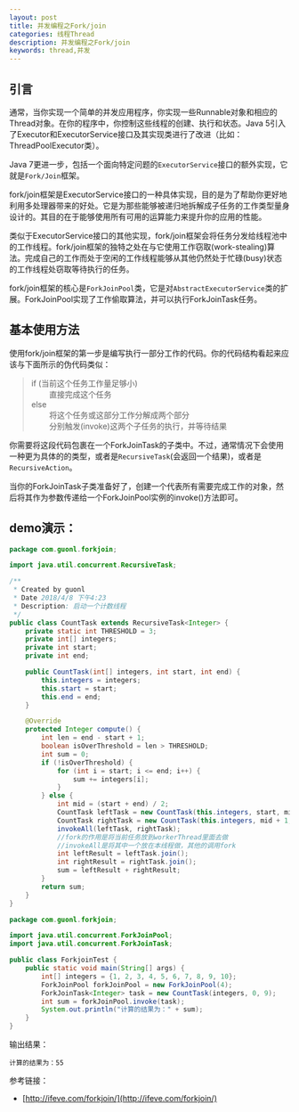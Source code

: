 ```yaml
---
layout: post
title: 并发编程之Fork/join
categories: 线程Thread
description: 并发编程之Fork/join
keywords: thread,并发
---
```

## 引言

通常，当你实现一个简单的并发应用程序，你实现一些Runnable对象和相应的 Thread对象。在你的程序中，你控制这些线程的创建、执行和状态。Java 5引入了Executor和ExecutorService接口及其实现类进行了改进（比如：ThreadPoolExecutor类）。

Java 7更进一步，包括一个面向特定问题的`ExecutorService`接口的额外实现，它就是`Fork/Join`框架。

fork/join框架是ExecutorService接口的一种具体实现，目的是为了帮助你更好地利用多处理器带来的好处。它是为那些能够被递归地拆解成子任务的工作类型量身设计的。其目的在于能够使用所有可用的运算能力来提升你的应用的性能。

类似于ExecutorService接口的其他实现，fork/join框架会将任务分发给线程池中的工作线程。fork/join框架的独特之处在与它使用工作窃取(work-stealing)算法。完成自己的工作而处于空闲的工作线程能够从其他仍然处于忙碌(busy)状态的工作线程处窃取等待执行的任务。

fork/join框架的核心是`ForkJoinPool`类，它是对`AbstractExecutorService`类的扩展。ForkJoinPool实现了工作偷取算法，并可以执行ForkJoinTask任务。

## 基本使用方法
使用fork/join框架的第一步是编写执行一部分工作的代码。你的代码结构看起来应该与下面所示的伪代码类似：

> if (当前这个任务工作量足够小)   
>  &emsp;&emsp; 直接完成这个任务   
> else   
>  &emsp;&emsp; 将这个任务或这部分工作分解成两个部分   
>  &emsp;&emsp; 分别触发(invoke)这两个子任务的执行，并等待结果

你需要将这段代码包裹在一个ForkJoinTask的子类中。不过，通常情况下会使用一种更为具体的的类型，或者是`RecursiveTask`(会返回一个结果)，或者是`RecursiveAction`。

当你的ForkJoinTask子类准备好了，创建一个代表所有需要完成工作的对象，然后将其作为参数传递给一个ForkJoinPool实例的invoke()方法即可。


## demo演示：

```java
package com.guonl.forkjoin;

import java.util.concurrent.RecursiveTask;

/**
 * Created by guonl
 * Date 2018/4/8 下午4:23
 * Description: 启动一个计数线程
 */
public class CountTask extends RecursiveTask<Integer> {
    private static int THRESHOLD = 3;
    private int[] integers;
    private int start;
    private int end;

    public CountTask(int[] integers, int start, int end) {
        this.integers = integers;
        this.start = start;
        this.end = end;
    }

    @Override
    protected Integer compute() {
        int len = end - start + 1;
        boolean isOverThreshold = len > THRESHOLD;
        int sum = 0;
        if (!isOverThreshold) {
            for (int i = start; i <= end; i++) {
                sum += integers[i];
            }
        } else {
            int mid = (start + end) / 2;
            CountTask leftTask = new CountTask(this.integers, start, mid);
            CountTask rightTask = new CountTask(this.integers, mid + 1, end);
            invokeAll(leftTask, rightTask);
            //fork的作用是将当前任务放到workerThread里面去做
            //invokeAll是将其中一个放在本线程做，其他的调用fork
            int leftResult = leftTask.join();
            int rightResult = rightTask.join();
            sum = leftResult + rightResult;
        }
        return sum;
    }
}


```

```java
package com.guonl.forkjoin;

import java.util.concurrent.ForkJoinPool;
import java.util.concurrent.ForkJoinTask;

public class ForkjoinTest {
    public static void main(String[] args) {
        int[] integers = {1, 2, 3, 4, 5, 6, 7, 8, 9, 10};
        ForkJoinPool forkJoinPool = new ForkJoinPool(4);
        ForkJoinTask<Integer> task = new CountTask(integers, 0, 9);
        int sum = forkJoinPool.invoke(task);
        System.out.println("计算的结果为：" + sum);
    }
}


```

输出结果：
```
计算的结果为：55
```


参考链接：
- [http://ifeve.com/forkjoin/](http://ifeve.com/forkjoin/)


